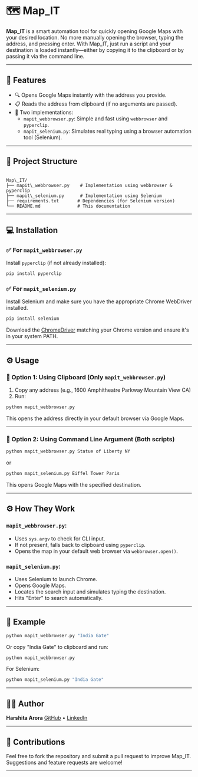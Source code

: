 

# 🗺️ Map_IT

**Map_IT** is a smart automation tool for quickly opening Google Maps with your desired location. No more manually opening the browser, typing the address, and pressing enter. With Map_IT, just run a script and your destination is loaded instantly—either by copying it to the clipboard or by passing it via the command line.

---

## 🚀 Features

- 🔍 Opens Google Maps instantly with the address you provide.
- 📋 Reads the address from clipboard (if no arguments are passed).
- 🧭 Two implementations:
  - `mapit_webbrowser.py`: Simple and fast using `webbrowser` and `pyperclip`.
  - `mapit_selenium.py`: Simulates real typing using a browser automation tool (Selenium).

---

## 📁 Project Structure

```

Map\_IT/
├── mapit\_webbrowser.py    # Implementation using webbrowser & pyperclip
├── mapit\_selenium.py      # Implementation using Selenium
├── requirements.txt       # Dependencies (for Selenium version)
└── README.md              # This documentation

````

---

## 💻 Installation

### ✅ For `mapit_webbrowser.py`

Install `pyperclip` (if not already installed):

```bash
pip install pyperclip
````

### ✅ For `mapit_selenium.py`

Install Selenium and make sure you have the appropriate Chrome WebDriver installed.

```bash
pip install selenium
```

Download the [ChromeDriver](https://sites.google.com/chromium.org/driver/) matching your Chrome version and ensure it's in your system PATH.

---

## ⚙️ Usage

### 📌 Option 1: Using Clipboard (Only `mapit_webbrowser.py`)

1. Copy any address (e.g., 1600 Amphitheatre Parkway Mountain View CA)
2. Run:

```bash
python mapit_webbrowser.py
```

This opens the address directly in your default browser via Google Maps.

---

### 📌 Option 2: Using Command Line Argument (Both scripts)

```bash
python mapit_webbrowser.py Statue of Liberty NY
```

or

```bash
python mapit_selenium.py Eiffel Tower Paris
```

This opens Google Maps with the specified destination.

---

## ⚙️ How They Work

### `mapit_webbrowser.py`:

* Uses `sys.argv` to check for CLI input.
* If not present, falls back to clipboard using `pyperclip`.
* Opens the map in your default web browser via `webbrowser.open()`.

### `mapit_selenium.py`:

* Uses Selenium to launch Chrome.
* Opens Google Maps.
* Locates the search input and simulates typing the destination.
* Hits "Enter" to search automatically.

---

## 🧪 Example

```bash
python mapit_webbrowser.py "India Gate"
```

Or copy "India Gate" to clipboard and run:

```bash
python mapit_webbrowser.py
```

For Selenium:

```bash
python mapit_selenium.py "India Gate"
```

---

## 🧑‍💻 Author

**Harshita Arora**
[GitHub](https://github.com/Harshitaaarora) • [LinkedIn]([https://linkedin.com/in/your-link](https://www.linkedin.com/in/harshita-arora-991138227/))

---



## 🤝 Contributions

Feel free to fork the repository and submit a pull request to improve Map\_IT. Suggestions and feature requests are welcome!

---
